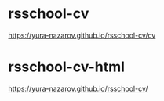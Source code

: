 # rsschool-cv
https://yura-nazarov.github.io/rsschool-cv/cv
# rsschool-cv-html
https://yura-nazarov.github.io/rsschool-cv/
